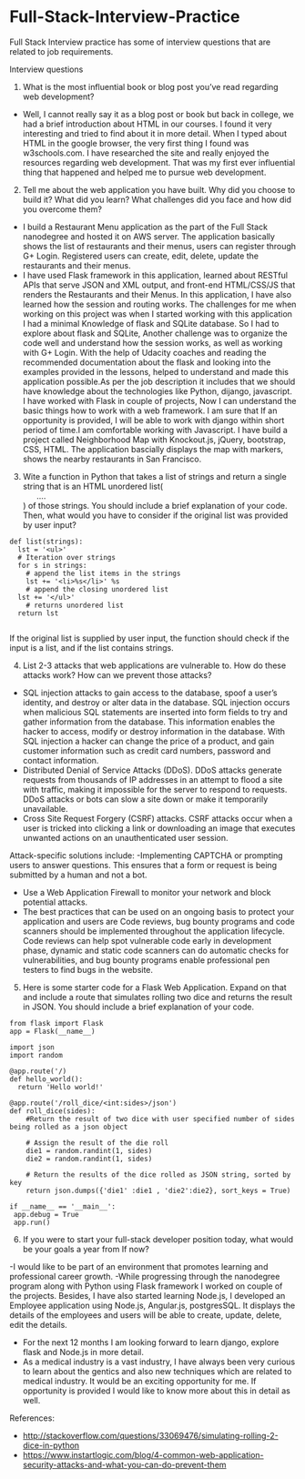 # Full-Stack-Interview-Practice
Full Stack Interview practice has some of interview questions that are related to job requirements. 

Interview questions

1. What is the most influential book or blog post you’ve read regarding web  development?
  - Well, I cannot really say it as a blog post or book but back in college, we had a brief introduction about HTML in our courses. I found it very interesting and tried to find about it in more detail. 
   When I typed about HTML in the google browser, the very first thing I found was w3schools.com.  I have researched the site and really enjoyed the resources regarding web development. 
   That was my first ever influential thing that happened and helped me to pursue web development.
  
2. Tell me about the web application you have built. Why did you choose to build it? What did you learn? What challenges did you face and how did you overcome them?
 -  I build a Restaurant Menu application as the part of the Full Stack nanodegree and hosted it on AWS server. The application basically shows the list of restaurants and their menus, users can register through G+ Login. Registered users can create, edit, delete, update the restaurants and their menus.
 - I have used Flask framework in this application,  learned about RESTful APIs that serve JSON and XML output, and front-end HTML/CSS/JS that renders the Restaurants and their Menus. In this application, I have also learned how the session and routing works.
   The challenges for me when working on this project was when I started working with this application I had a minimal Knowledge of flask and SQLite database. So I had to explore about flask and SQLite, Another challenge was to organize the code well and understand how the session works, as well as working with G+ Login. With the help of Udacity coaches and reading the recommended documentation about the flask and looking into the examples provided in the lessons, helped to understand and made this application possible.As per the job description it includes that we should have knowledge about the technologies like Python, dijango, javascript. I have worked with Flask in couple of projects, Now I can understand the basic things how to work with a web framework. I am sure that If an opportunity is provided, I will be able to work with django within short period of time.I am comfortable working with Javascript. I have build a project called Neighborhood Map with Knockout.js, jQuery, bootstrap, CSS, HTML. The application bascially displays the map with markers, shows the nearby 
restaurants in San Francisco.   

3. Wite a function in Python that takes a list of strings and return a single string that is an HTML unordered list(<ul>….</ul>) of those strings. You should include a brief explanation of your code. Then, what would you have to consider  if the original list was provided by user input?
``` 
def list(strings):
  lst = '<ul>'
  # Iteration over strings
  for s in strings:
    # append the list items in the strings
    lst += '<li>%s</li>' %s
    # append the closing unordered list
  lst += '</ul>'
    # returns unordered list
  return lst
 
  ``` 
  If the original list is supplied by user input, the function should check if the input is a list, and if the list contains strings.

4. List 2-3 attacks that web applications are vulnerable to. How do these attacks work? How can we prevent those attacks?
  -	SQL injection attacks to gain access to the database, spoof  a user’s identity,  and destroy or alter data in the database. SQL injection occurs when malicious SQL statements are inserted into form fields to try and gather information from the database. This information enables the hacker to access, modify or destroy information in the database. With SQL injection a hacker can change the price of a product, and gain customer information such as credit card numbers, password and contact information.
  -	Distributed Denial of Service Attacks (DDoS). DDoS attacks generate requests from thousands  of IP addresses in an attempt to flood a site with traffic, making it impossible for the server to respond to requests. DDoS attacks or bots can slow a site down or make it temporarily unavailable.
  -	Cross Site Request Forgery (CSRF) attacks. CSRF attacks occur when a user is tricked into clicking a link or downloading an image that executes unwanted actions on an unauthenticated user session.
  
  Attack-specific solutions include:
  -Implementing CAPTCHA or prompting users to answer questions. This ensures that a form or request is being submitted by a human and not a bot.
  - Use a Web Application Firewall to monitor your network and block potential attacks.
  - The best practices that can be used on an ongoing basis to protect your application and users are Code reviews, bug bounty programs      and code scanners should be implemented throughout the application lifecycle. Code reviews can help spot vulnerable code early in          development phase, dynamic and static code scanners can do automatic checks for vulnerabilities, and bug bounty programs enable            professional pen testers to find bugs in the website.
 
5. Here is some starter code for a Flask Web Application. Expand on that and include a route that simulates rolling two dice and returns    the result in JSON. You should include a brief explanation of your code.
```
from flask import Flask
app = Flask(__name__)

import json
import random

@app.route('/)
def hello_world():
  return 'Hello world!'
  
@app.route('/roll_dice/<int:sides>/json')
def roll_dice(sides):
    #Return the result of two dice with user specified number of sides being rolled as a json object
    
    # Assign the result of the die roll
    die1 = random.randint(1, sides)
    die2 = random.randint(1, sides)
    
    # Return the results of the dice rolled as JSON string, sorted by key
    return json.dumps({'die1' :die1 , 'die2':die2}, sort_keys = True)

if __name__ == '__main__':
 app.debug = True
 app.run()
```
6. If you were to start your full-stack developer position today, what would be your goals a year from If now?

-I would like to be part of an environment that promotes learning and professional career growth. 
-While progressing through the nanodegree program along with Python using Flask framework I worked on couple of the projects. Besides, I have  also started learning Node.js, I developed an Employee application using Node.js, Angular.js, postgresSQL. It displays the details of the employees and users will be able to create, update, delete, edit the details.
- For the next 12 months I am looking forward to learn django, explore flask and Node.js in more detail.
- As a medical industry is a vast industry, I have always been very curious to learn about the gentics and also new techniques which are     related to medical industry. It would be an exciting opportunity for me. If opportunity is provided I would like to know more about this   in detail as well.  

References:
- http://stackoverflow.com/questions/33069476/simulating-rolling-2-dice-in-python
- https://www.instartlogic.com/blog/4-common-web-application-security-attacks-and-what-you-can-do-prevent-them

